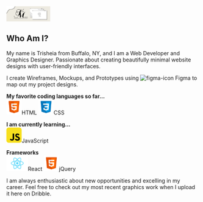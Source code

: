 <style>
img{
height:40px;
}
}
</style>
<img src="images/GitHub-Banner.jpg" alt="Trisheia-Moshaire-Banner" title="GitHub-Banner">

## Who Am I?
My name is Trisheia from Buffalo, NY, and I am a Web Developer and Graphics Designer. Passionate about creating beautifully minimal website designs with user-friendly interfaces. 

I create Wireframes, Mockups, and Prototypes using <img src="" alt="figma-icon" title="figma-software"> Figma to map out my project designs. 

<strong>My favorite coding languages so far...</strong>
<br>
<img class="icons-group" src="images/icons/html5.png" alt="html5" title="html5">HTML 
<img class="icons-group" src="images/icons/css3.png" alt="css3" title="css3">CSS

<strong>I am currently learning...</strong>
<br>
<img class="icons-group" src="images/icons/javascript.png" alt="javascript" title="javascript">JavaScript

<strong>Frameworks</strong>
<br>
<img class="icons-group" src="images/icons/react.svg" alt="react-icon" title="react-icon">React
<img class="icons-group" src="images/icons/html5.png" alt="jQuery-icon" title="jQuery-icon">jQuery

I am always enthusiastic about new opportunities and excelling in my career. Feel free to check out my most recent graphics work when I upload it here on <img class="icons-group" src="" alt="" title="" a href="https://dribbble.com/T_Moshaire">Dribble</a>.
